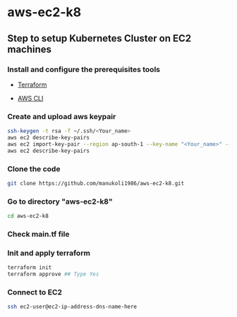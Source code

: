 # aws-ec2-k8

## Step to setup Kubernetes Cluster on EC2 machines


### Install and configure the prerequisites tools 
- [Terraform](https://developer.hashicorp.com/terraform/tutorials/aws-get-started/install-cli)

- [AWS CLI](https://docs.aws.amazon.com/cli/latest/userguide/cli-configure-profiles.html)



### Create and upload aws keypair
```bash
ssh-keygen -t rsa -f ~/.ssh/<Your_name>
aws ec2 describe-key-pairs
aws ec2 import-key-pair --region ap-south-1 --key-name "<Your_name>" --public-key-material file://~/.ssh/<Your_name>.pub
aws ec2 describe-key-pairs
```

### Clone the code 

```bash
git clone https://github.com/manukoli1986/aws-ec2-k8.git
```

### Go to directory "aws-ec2-k8"

```bash
cd aws-ec2-k8
```

### Check main.tf file 

### Init and apply terraform

```bash
terraform init
terraform approve ## Type Yes 
```

### Connect to EC2
```bash 
ssh ec2-user@ec2-ip-address-dns-name-here
```

